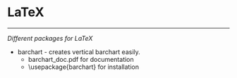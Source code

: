 LaTeX
=====
***
*Different packages for LaTeX*

- barchart - creates vertical barchart easily.
	- barchart_doc.pdf for documentation
	- \usepackage{barchart} for installation